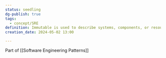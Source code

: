 ```yaml
---
status: seedling
dg-publish: true
tags:
  - concept/SRE
definition: Immutable is used to describe systems, components, or resources that remain unchanged during their entire lifecycle.
creation_date: 2024-05-02 13:00

---
```

Part of [[Software Engineering Patterns]]
